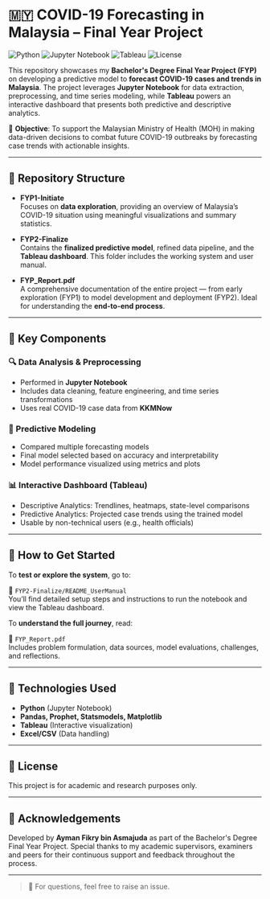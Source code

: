 # 🇲🇾 COVID-19 Forecasting in Malaysia – Final Year Project

![Python](https://img.shields.io/badge/Python-3.9-blue?logo=python)
![Jupyter Notebook](https://img.shields.io/badge/Jupyter-Notebook-orange?logo=jupyter)
![Tableau](https://img.shields.io/badge/Tableau-Interactive%20Dashboard-blue?logo=tableau)
![License](https://img.shields.io/badge/License-Academic-lightgrey)

This repository showcases my **Bachelor's Degree Final Year Project (FYP)** on developing a predictive model to **forecast COVID-19 cases and trends in Malaysia**. The project leverages **Jupyter Notebook** for data extraction, preprocessing, and time series modeling, while **Tableau** powers an interactive dashboard that presents both predictive and descriptive analytics.

🎯 **Objective**: To support the Malaysian Ministry of Health (MOH) in making data-driven decisions to combat future COVID-19 outbreaks by forecasting case trends with actionable insights.

---

## 📂 Repository Structure

- **FYP1-Initiate**  
  Focuses on **data exploration**, providing an overview of Malaysia’s COVID-19 situation using meaningful visualizations and summary statistics.

- **FYP2-Finalize**  
  Contains the **finalized predictive model**, refined data pipeline, and the **Tableau dashboard**. This folder includes the working system and user manual.

- **FYP_Report.pdf**  
  A comprehensive documentation of the entire project — from early exploration (FYP1) to model development and deployment (FYP2). Ideal for understanding the **end-to-end process**.

---

## 🧠 Key Components

### 🔍 Data Analysis & Preprocessing
- Performed in **Jupyter Notebook**
- Includes data cleaning, feature engineering, and time series transformations
- Uses real COVID-19 case data from **KKMNow**

### 🔮 Predictive Modeling
- Compared multiple forecasting models
- Final model selected based on accuracy and interpretability
- Model performance visualized using metrics and plots

### 📊 Interactive Dashboard (Tableau)
- Descriptive Analytics: Trendlines, heatmaps, state-level comparisons
- Predictive Analytics: Projected case trends using the trained model
- Usable by non-technical users (e.g., health officials)

---

## 🚀 How to Get Started

To **test or explore the system**, go to:

📁 `FYP2-Finalize/README_UserManual`  
You’ll find detailed setup steps and instructions to run the notebook and view the Tableau dashboard.

To **understand the full journey**, read:

📄 `FYP_Report.pdf`  
Includes problem formulation, data sources, model evaluations, challenges, and reflections.

---

## 🧰 Technologies Used

- **Python** (Jupyter Notebook)
- **Pandas, Prophet, Statsmodels, Matplotlib**
- **Tableau** (Interactive visualization)
- **Excel/CSV** (Data handling)

---

## 📄 License

This project is for academic and research purposes only.

---

## 🙌 Acknowledgements

Developed by **Ayman Fikry bin Asmajuda** as part of the Bachelor's Degree Final Year Project. Special thanks to my academic supervisors, examiners and peers for their continuous support and feedback throughout the process.

---

> 💬 For questions, feel free to raise an issue.
